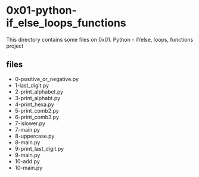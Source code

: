 # 0x01-python-if_else_loops_functions

This directory contains some files on 0x01. Python - if/else, loops, functions project

## files

* 0-positive_or_negative.py
* 1-last_digit.py
* 2-print_alphabet.py
* 3-print_alphabt.py
* 4-print_hexa.py
* 5-print_comb2.py
* 6-print_comb3.py
* 7-islower.py
* 7-main.py
* 8-uppercase.py
* 8-main.py
* 9-print_last_digit.py
* 9-main.py
* 10-add.py
* 10-main.py
